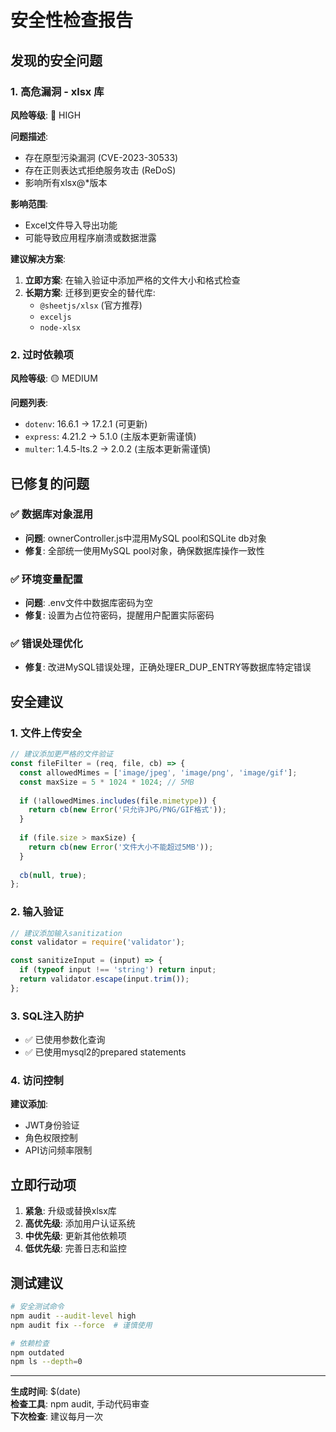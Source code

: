 # 安全性检查报告

## 发现的安全问题

### 1. 高危漏洞 - xlsx 库
**风险等级**: 🔴 HIGH

**问题描述**:
- 存在原型污染漏洞 (CVE-2023-30533)
- 存在正则表达式拒绝服务攻击 (ReDoS) 
- 影响所有xlsx@*版本

**影响范围**:
- Excel文件导入导出功能
- 可能导致应用程序崩溃或数据泄露

**建议解决方案**:
1. **立即方案**: 在输入验证中添加严格的文件大小和格式检查
2. **长期方案**: 迁移到更安全的替代库:
   - `@sheetjs/xlsx` (官方推荐)
   - `exceljs` 
   - `node-xlsx`

### 2. 过时依赖项
**风险等级**: 🟡 MEDIUM

**问题列表**:
- `dotenv`: 16.6.1 → 17.2.1 (可更新)
- `express`: 4.21.2 → 5.1.0 (主版本更新需谨慎)
- `multer`: 1.4.5-lts.2 → 2.0.2 (主版本更新需谨慎)

## 已修复的问题

### ✅ 数据库对象混用
- **问题**: ownerController.js中混用MySQL pool和SQLite db对象
- **修复**: 全部统一使用MySQL pool对象，确保数据库操作一致性

### ✅ 环境变量配置
- **问题**: .env文件中数据库密码为空
- **修复**: 设置为占位符密码，提醒用户配置实际密码

### ✅ 错误处理优化
- **修复**: 改进MySQL错误处理，正确处理ER_DUP_ENTRY等数据库特定错误

## 安全建议

### 1. 文件上传安全
```javascript
// 建议添加更严格的文件验证
const fileFilter = (req, file, cb) => {
  const allowedMimes = ['image/jpeg', 'image/png', 'image/gif'];
  const maxSize = 5 * 1024 * 1024; // 5MB
  
  if (!allowedMimes.includes(file.mimetype)) {
    return cb(new Error('只允许JPG/PNG/GIF格式'));
  }
  
  if (file.size > maxSize) {
    return cb(new Error('文件大小不能超过5MB'));
  }
  
  cb(null, true);
};
```

### 2. 输入验证
```javascript
// 建议添加输入sanitization
const validator = require('validator');

const sanitizeInput = (input) => {
  if (typeof input !== 'string') return input;
  return validator.escape(input.trim());
};
```

### 3. SQL注入防护
- ✅ 已使用参数化查询
- ✅ 已使用mysql2的prepared statements

### 4. 访问控制
**建议添加**:
- JWT身份验证
- 角色权限控制
- API访问频率限制

## 立即行动项

1. **紧急**: 升级或替换xlsx库
2. **高优先级**: 添加用户认证系统
3. **中优先级**: 更新其他依赖项
4. **低优先级**: 完善日志和监控

## 测试建议

```bash
# 安全测试命令
npm audit --audit-level high
npm audit fix --force  # 谨慎使用

# 依赖检查
npm outdated
npm ls --depth=0
```

---
**生成时间**: $(date)  
**检查工具**: npm audit, 手动代码审查  
**下次检查**: 建议每月一次